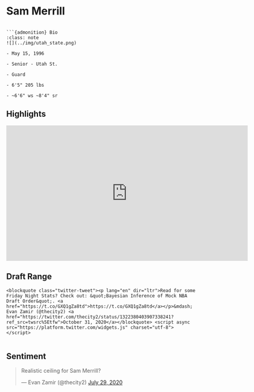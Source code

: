 Sam Merrill
===
```{image} ../img/sam_merrill.jpg
```

```{margin}
```{admonition} Bio
:class: note
![](../img/utah_state.png)

- May 15, 1996

- Senior - Utah St.

- Guard

- 6'5" 205 lbs

- ~6'6" ws ~8'4" sr
```

## Highlights
<iframe width="640" height="360" src="https://www.youtube.com/embed/87ttTLqbbY8" frameborder="0" allow="accelerometer; autoplay; encrypted-media; gyroscope; picture-in-picture" allowfullscreen></iframe>

## Draft Range
```{margin}
<blockquote class="twitter-tweet"><p lang="en" dir="ltr">Read for some Friday Night Stats? Check out: &quot;Bayesian Inference of Mock NBA Draft Order&quot;. <a href="https://t.co/GXQ1gZa8td">https://t.co/GXQ1gZa8td</a></p>&mdash; Evan Zamir (@thecity2) <a href="https://twitter.com/thecity2/status/1322380403907338241?ref_src=twsrc%5Etfw">October 31, 2020</a></blockquote> <script async src="https://platform.twitter.com/widgets.js" charset="utf-8"></script>
```

```{image} ../plrange/sam_merrill.png
```

## Sentiment

<blockquote class="twitter-tweet"><p lang="en" dir="ltr">Realistic ceiling for Sam Merrill?</p>&mdash; Evan Zamir (@thecity2) <a href="https://twitter.com/thecity2/status/1288512918485491713?ref_src=twsrc%5Etfw">July 29, 2020</a></blockquote> <script async src="https://platform.twitter.com/widgets.js" charset="utf-8"></script>
